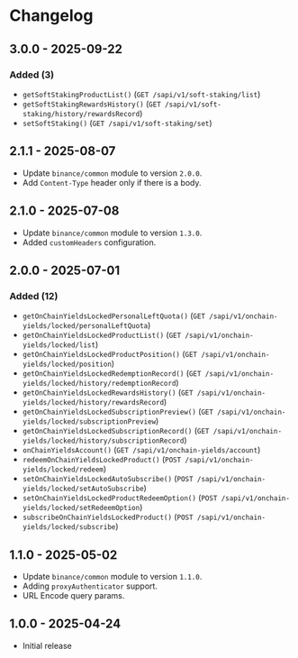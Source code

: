 # Changelog

## 3.0.0 - 2025-09-22

### Added (3)

- `getSoftStakingProductList()` (`GET /sapi/v1/soft-staking/list`)
- `getSoftStakingRewardsHistory()` (`GET /sapi/v1/soft-staking/history/rewardsRecord`)
- `setSoftStaking()` (`GET /sapi/v1/soft-staking/set`)

## 2.1.1 - 2025-08-07
- Update `binance/common` module to version `2.0.0`.
- Add `Content-Type` header only if there is a body.

## 2.1.0 - 2025-07-08

- Update `binance/common` module to version `1.3.0`.
- Added `customHeaders` configuration.

## 2.0.0 - 2025-07-01

### Added (12)

- `getOnChainYieldsLockedPersonalLeftQuota()` (`GET /sapi/v1/onchain-yields/locked/personalLeftQuota`)
- `getOnChainYieldsLockedProductList()` (`GET /sapi/v1/onchain-yields/locked/list`)
- `getOnChainYieldsLockedProductPosition()` (`GET /sapi/v1/onchain-yields/locked/position`)
- `getOnChainYieldsLockedRedemptionRecord()` (`GET /sapi/v1/onchain-yields/locked/history/redemptionRecord`)
- `getOnChainYieldsLockedRewardsHistory()` (`GET /sapi/v1/onchain-yields/locked/history/rewardsRecord`)
- `getOnChainYieldsLockedSubscriptionPreview()` (`GET /sapi/v1/onchain-yields/locked/subscriptionPreview`)
- `getOnChainYieldsLockedSubscriptionRecord()` (`GET /sapi/v1/onchain-yields/locked/history/subscriptionRecord`)
- `onChainYieldsAccount()` (`GET /sapi/v1/onchain-yields/account`)
- `redeemOnChainYieldsLockedProduct()` (`POST /sapi/v1/onchain-yields/locked/redeem`)
- `setOnChainYieldsLockedAutoSubscribe()` (`POST /sapi/v1/onchain-yields/locked/setAutoSubscribe`)
- `setOnChainYieldsLockedProductRedeemOption()` (`POST /sapi/v1/onchain-yields/locked/setRedeemOption`)
- `subscribeOnChainYieldsLockedProduct()` (`POST /sapi/v1/onchain-yields/locked/subscribe`)

## 1.1.0 - 2025-05-02

- Update `binance/common` module to version `1.1.0`.
- Adding `proxyAuthenticator` support.
- URL Encode query params.

## 1.0.0 - 2025-04-24

- Initial release
